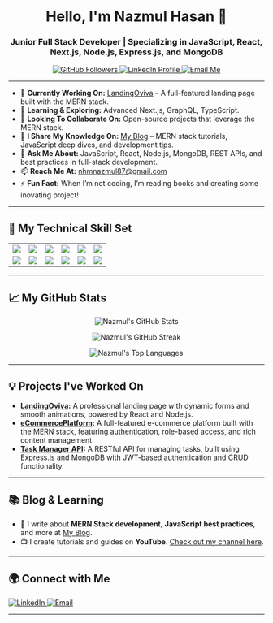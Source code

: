 <h1 align="center">Hello, I'm Nazmul Hasan 👋</h1>
<h3 align="center">Junior Full Stack Developer | Specializing in JavaScript, React, Next.js, Node.js, Express.js, and MongoDB</h3>

<p align="center">
  <a href="https://github.com/nhmnazmul22" target="_blank">
    <img src="https://img.shields.io/github/followers/NazmulHasan?label=GitHub%20Followers&style=social" alt="GitHub Followers" />
  </a>
  <a href="https://www.linkedin.com/in/nhm-nazmul/" target="_blank">
    <img src="https://img.shields.io/badge/-Connect%20on%20LinkedIn-blue?style=flat-square&logo=Linkedin&logoColor=white" alt="LinkedIn Profile" />
  </a>
  <a href="mailto:nhmnazmul87@gmail.com">
    <img src="https://img.shields.io/badge/-Contact%20Me%20via%20Email-c14438?style=flat-square&logo=Gmail&logoColor=white" alt="Email Me" />
  </a>
</p>

---

- 🔭 **Currently Working On:** [LandingOviva](https://github.com/Veronicachase/LandingOviva) – A full-featured landing page built with the MERN stack.
- 🌱 **Learning & Exploring:** Advanced Next.js, GraphQL, TypeScript.
- 👯 **Looking To Collaborate On:** Open-source projects that leverage the MERN stack.
- 📝 **I Share My Knowledge On:** [My Blog](https://nhmnazmul.netlify.app/) – MERN stack tutorials, JavaScript deep dives, and development tips.
- 💬 **Ask Me About:** JavaScript, React, Node.js, MongoDB, REST APIs, and best practices in full-stack development.
- 📫 **Reach Me At:** nhmnazmul87@gmail.com
- ⚡ **Fun Fact:** When I’m not coding, I’m reading books and creating some inovating project!

---

<h2 align="left">🚀 My Technical Skill Set</h2>
<table>
    <tr>
    <td><img src="https://img.shields.io/badge/Html-E34F26?style=for-the-badge&logo=html5&logoColor=white" /></td>
    <td><img src="https://img.shields.io/badge/CSS-1572B6?style=for-the-badge&logo=css3&logoColor=white" /></td>
    <td><img src="https://img.shields.io/badge/JavaScript-F7DF1E?style=for-the-badge&logo=javascript&logoColor=black" /></td>
    <td><img src="https://img.shields.io/badge/Bootstrap-7952B3?style=for-the-badge&logo=bootstrap&logoColor=white" /></td>
    <td><img src="https://img.shields.io/badge/React-61DAFB?style=for-the-badge&logo=react&logoColor=black" /></td>
    <td><img src="https://img.shields.io/badge/Next.js-000000?style=for-the-badge&logo=next.js&logoColor=white" /></td>
  </tr>
  <tr>
    <td><img src="https://img.shields.io/badge/Node.js-339933?style=for-the-badge&logo=node.js&logoColor=white" /></td>
    <td><img src="https://img.shields.io/badge/Express.js-000000?style=for-the-badge&logo=express&logoColor=white" /></td>
    <td><img src="https://img.shields.io/badge/MongoDB-4EA94B?style=for-the-badge&logo=mongodb&logoColor=white" /></td>
    <td><img src="https://img.shields.io/badge/TailwindCSS-38B2AC?style=for-the-badge&logo=tailwind-css&logoColor=white" /></td>
    <td><img src="https://img.shields.io/badge/Git-F05032?style=for-the-badge&logo=git&logoColor=white" /></td>
    <td><img src="https://img.shields.io/badge/Appwrite-F02E65?style=for-the-badge&logo=appwrite&logoColor=white" /></td>
  </tr>
</table>

---

<h2 align="left">📈 My GitHub Stats</h2>
<p align="center">
  <img src="https://github-readme-stats.vercel.app/api?username=NazmulHasan&show_icons=true&theme=radical" alt="Nazmul's GitHub Stats" />
</p>
<p align="center">
  <img src="https://github-readme-streak-stats.herokuapp.com/?user=NazmulHasan&theme=radical" alt="Nazmul's GitHub Streak" />
</p>
<p align="center">
  <img src="https://github-readme-stats.vercel.app/api/top-langs?username=NazmulHasan&show_icons=true&theme=radical&layout=compact" alt="Nazmul's Top Languages" />
</p>

---

<h2 align="left">💡 Projects I've Worked On</h2>

- **[LandingOviva](https://github.com/Veronicachase/LandingOviva):** A professional landing page with dynamic forms and smooth animations, powered by React and Node.js.
- **[eCommercePlatform](https://github.com/nhmnazmul22/mern-ecommerce):** A full-featured e-commerce platform built with the MERN stack, featuring authentication, role-based access, and rich content management.
- **[Task Manager API](https://github.com/nhmnazmul22/task_manager):** A RESTful API for managing tasks, built using Express.js and MongoDB with JWT-based authentication and CRUD functionality.

---

<h2 align="left">📚 Blog & Learning</h2>

- 📝 I write about **MERN Stack development**, **JavaScript best practices**, and more at [My Blog](https://nhmnazmul.netlify.app/).
- 📺 I create tutorials and guides on **YouTube**. [Check out my channel here](https://nhmnazmul.netlify.app/).

---

<h2 align="left">🌍 Connect with Me</h2>
<p align="left">
  <a href="https://www.linkedin.com/in/nhm-nazmul/" target="_blank">
    <img src="https://img.shields.io/badge/-LinkedIn-0077B5?style=for-the-badge&logo=linkedin&logoColor=white" alt="LinkedIn" />
  </a>
  <a href="mailto:nhmnzmul87@gmail.com">
    <img src="https://img.shields.io/badge/-Gmail-D14836?style=for-the-badge&logo=gmail&logoColor=white" alt="Email" />
  </a>
</p>

---
